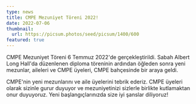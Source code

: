 ```yaml
---
type: news
title: CMPE Mezuniyet Töreni 2022!
date: 2022-07-06
thumbnail:
  url: https://picsum.photos/seed/picsum/1400/600
featured: true
---
```


CMPE Mezuniyet Töreni 6 Temmuz 2022'de gerçekleştirildi. Sabah Albert Long
Hall'da düzenlenen diploma töreninin ardından öğleden sonra yeni mezunlar,
aileleri ve CMPE üyeleri, CMPE bahçesinde bir araya geldi.

CMPE'nin yeni mezunlarını ve aile üyelerini tebrik ederiz. CMPE üyeleri olarak
sizinle gurur duyuyor ve mezuniyetinizi sizlerle birlikte kutlamaktan onur
duyuyoruz. Yeni başlangıçlarınızda size iyi şanslar diliyoruz!
